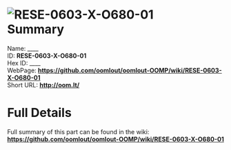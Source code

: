 
![RESE-0603-X-O680-01](https://github.com/oomlout/oomlout-OOMP/blob/master/parts/RESE-0603-X-O680-01/RESE-0603-X-O680-01_420.jpg)   
Summary
=================
  
Name: ____    
ID: __RESE-0603-X-O680-01__   
Hex ID: ____   
WebPage: __https://github.com/oomlout/oomlout-OOMP/wiki/RESE-0603-X-O680-01__   
Short URL: __http://oom.lt/__   

Full Details
==========================
Full summary of this part can be found in the wiki:   
__https://github.com/oomlout/oomlout-OOMP/wiki/RESE-0603-X-O680-01__    

